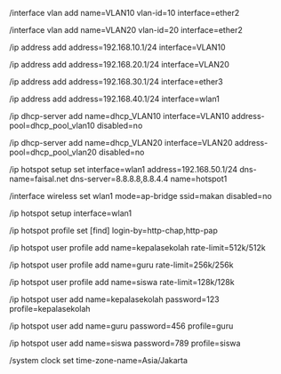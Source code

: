 /interface vlan
add name=VLAN10 vlan-id=10 
interface=ether2

/interface vlan
add name=VLAN20 vlan-id=20 interface=ether2

/ip address
add address=192.168.10.1/24 interface=VLAN10

/ip address
add address=192.168.20.1/24 interface=VLAN20

/ip address
add address=192.168.30.1/24 interface=ether3

/ip address
add address=192.168.40.1/24 interface=wlan1

/ip dhcp-server
add name=dhcp_VLAN10 interface=VLAN10 
address-pool=dhcp_pool_vlan10 disabled=no

/ip dhcp-server
add name=dhcp_VLAN20 interface=VLAN20 address-pool=dhcp_pool_vlan20 disabled=no

/ip hotspot setup
set interface=wlan1 address=192.168.50.1/24 dns-name=faisal.net dns-server=8.8.8.8,8.8.4.4 name=hotspot1

/interface wireless
set wlan1 mode=ap-bridge ssid=makan disabled=no

/ip hotspot
setup interface=wlan1

/ip hotspot profile
set [find] login-by=http-chap,http-pap

/ip hotspot user profile
add name=kepalasekolah rate-limit=512k/512k

/ip hotspot user profile
add name=guru rate-limit=256k/256k

/ip hotspot user profile
add name=siswa rate-limit=128k/128k

/ip hotspot user
add name=kepalasekolah password=123
profile=kepalasekolah

/ip hotspot user
add name=guru password=456 profile=guru

/ip hotspot user
add name=siswa password=789 profile=siswa

/system clock
set time-zone-name=Asia/Jakarta
